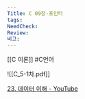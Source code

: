 ```yaml
---
Title: C 09장-포인터
tags: 
NeedCheck: 
Review: 
비고:
---
```

[[C 이론]]
#C언어

![[C_5-1차.pdf]]

[23. 데이터 이해 - YouTube](https://www.youtube.com/watch?v=8JPyonjEAoE)
